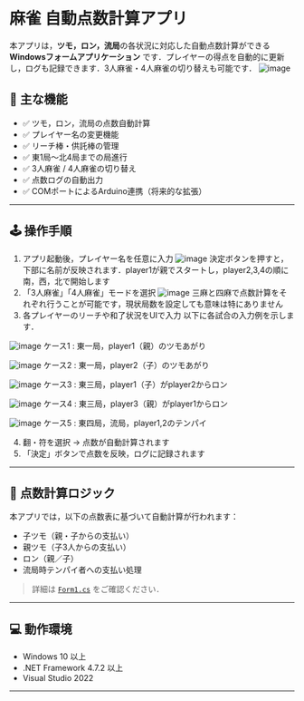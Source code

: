 # 麻雀 自動点数計算アプリ

本アプリは，**ツモ，ロン，流局**の各状況に対応した自動点数計算ができる **Windowsフォームアプリケーション** です．プレイヤーの得点を自動的に更新し，ログも記録できます．3人麻雀・4人麻雀の切り替えも可能です．
![image](https://github.com/user-attachments/assets/229bcb65-ccf0-433e-af9b-7b6c6a053c4c)


## 🎯 主な機能

- ✅ ツモ，ロン，流局の点数自動計算
- ✅ プレイヤー名の変更機能
- ✅ リーチ棒・供託棒の管理
- ✅ 東1局〜北4局までの局進行
- ✅ 3人麻雀 / 4人麻雀の切り替え
- ✅ 点数ログの自動出力
- ✅ COMポートによるArduino連携（将来的な拡張）

---

## 🕹️ 操作手順

1. アプリ起動後，プレイヤー名を任意に入力
![image](https://github.com/user-attachments/assets/e03b1410-da18-4414-bb41-43164bff37fb)
決定ボタンを押すと，下部に名前が反映されます．player1が親でスタートし，player2,3,4の順に南，西，北で開始します
2. 「3人麻雀」「4人麻雀」モードを選択
![image](https://github.com/user-attachments/assets/af884f8f-04cd-4a63-9ae5-19ea7a72f212)
三麻と四麻で点数計算をそれぞれ行うことが可能です，現状局数を設定しても意味は特にありません
3. 各プレイヤーのリーチや和了状況をUIで入力
以下に各試合の入力例を示します．

![image](https://github.com/user-attachments/assets/7f12288c-4a00-4b1e-b452-8f08a819e26b)
ケース1 : 東一局，player1（親）のツモあがり

![image](https://github.com/user-attachments/assets/0d5d7b28-7c4e-4c04-b908-f744a8424cc5)
ケース2 : 東一局，player2（子）のツモあがり

![image](https://github.com/user-attachments/assets/ab07d4cc-114f-4645-af81-112edd93162e)
ケース3 : 東三局，player1（子）がplayer2からロン

![image](https://github.com/user-attachments/assets/ac1d0b8c-4316-44e1-a756-d784821c2efe)
ケース4 : 東三局，player3（親）がplayer1からロン

![image](https://github.com/user-attachments/assets/95ee3729-c493-4c0a-9962-968f99b4f753)
ケース5 : 東四局，流局，player1,2のテンパイ

4. 翻・符を選択 → 点数が自動計算されます
5. 「決定」ボタンで点数を反映，ログに記録されます

---

## 📐 点数計算ロジック

本アプリでは，以下の点数表に基づいて自動計算が行われます：

- 子ツモ（親・子からの支払い）
- 親ツモ（子3人からの支払い）
- ロン（親／子）
- 流局時テンパイ者への支払い処理

> 詳細は [`Form1.cs`](./ComputerToArduino/Form1.cs) をご確認ください．

---


## 💻 動作環境

- Windows 10 以上
- .NET Framework 4.7.2 以上
- Visual Studio 2022

---

